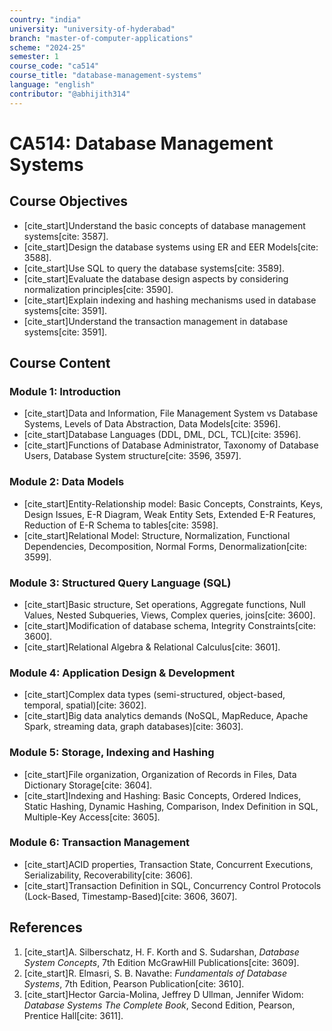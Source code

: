 ```yaml
---
country: "india"
university: "university-of-hyderabad"
branch: "master-of-computer-applications"
scheme: "2024-25" 
semester: 1
course_code: "ca514"
course_title: "database-management-systems"
language: "english"
contributor: "@abhijith314"
---
```


# CA514: Database Management Systems

## Course Objectives
* [cite_start]Understand the basic concepts of database management systems[cite: 3587].
* [cite_start]Design the database systems using ER and EER Models[cite: 3588].
* [cite_start]Use SQL to query the database systems[cite: 3589].
* [cite_start]Evaluate the database design aspects by considering normalization principles[cite: 3590].
* [cite_start]Explain indexing and hashing mechanisms used in database systems[cite: 3591].
* [cite_start]Understand the transaction management in database systems[cite: 3591].

## Course Content

### Module 1: Introduction
* [cite_start]Data and Information, File Management System vs Database Systems, Levels of Data Abstraction, Data Models[cite: 3596].
* [cite_start]Database Languages (DDL, DML, DCL, TCL)[cite: 3596].
* [cite_start]Functions of Database Administrator, Taxonomy of Database Users, Database System structure[cite: 3596, 3597].

### Module 2: Data Models
* [cite_start]Entity-Relationship model: Basic Concepts, Constraints, Keys, Design Issues, E-R Diagram, Weak Entity Sets, Extended E-R Features, Reduction of E-R Schema to tables[cite: 3598].
* [cite_start]Relational Model: Structure, Normalization, Functional Dependencies, Decomposition, Normal Forms, Denormalization[cite: 3599].

### Module 3: Structured Query Language (SQL)
* [cite_start]Basic structure, Set operations, Aggregate functions, Null Values, Nested Subqueries, Views, Complex queries, joins[cite: 3600].
* [cite_start]Modification of database schema, Integrity Constraints[cite: 3600].
* [cite_start]Relational Algebra & Relational Calculus[cite: 3601].

### Module 4: Application Design & Development
* [cite_start]Complex data types (semi-structured, object-based, temporal, spatial)[cite: 3602].
* [cite_start]Big data analytics demands (NoSQL, MapReduce, Apache Spark, streaming data, graph databases)[cite: 3603].

### Module 5: Storage, Indexing and Hashing
* [cite_start]File organization, Organization of Records in Files, Data Dictionary Storage[cite: 3604].
* [cite_start]Indexing and Hashing: Basic Concepts, Ordered Indices, Static Hashing, Dynamic Hashing, Comparison, Index Definition in SQL, Multiple-Key Access[cite: 3605].

### Module 6: Transaction Management
* [cite_start]ACID properties, Transaction State, Concurrent Executions, Serializability, Recoverability[cite: 3606].
* [cite_start]Transaction Definition in SQL, Concurrency Control Protocols (Lock-Based, Timestamp-Based)[cite: 3606, 3607].

## References
1.  [cite_start]A. Silberschatz, H. F. Korth and S. Sudarshan, *Database System Concepts*, 7th Edition McGrawHill Publications[cite: 3609].
2.  [cite_start]R. Elmasri, S. B. Navathe: *Fundamentals of Database Systems*, 7th Edition, Pearson Publication[cite: 3610].
3.  [cite_start]Hector Garcia-Molina, Jeffrey D Ullman, Jennifer Widom: *Database Systems The Complete Book*, Second Edition, Pearson, Prentice Hall[cite: 3611].